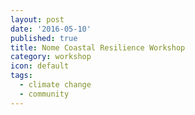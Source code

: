 ```yaml
---
layout: post
date: '2016-05-10'
published: true
title: Nome Coastal Resilience Workshop
category: workshop
icon: default
tags:
  - climate change
  - community
---
```

